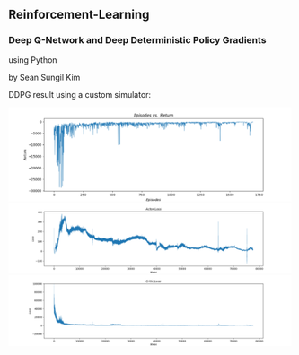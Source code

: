 ## Reinforcement-Learning
### Deep Q-Network and Deep Deterministic Policy Gradients
using Python

by Sean Sungil Kim

DDPG result using a custom simulator:

![alt text](https://github.com/kimx3314/Reinforcement-Learning/blob/master/DDPG/custom_simulator/RESULTS/episodes_vs_return.png)
![alt text](https://github.com/kimx3314/Reinforcement-Learning/blob/master/DDPG/custom_simulator/RESULTS/actor_loss.png)
![alt text](https://github.com/kimx3314/Reinforcement-Learning/blob/master/DDPG/custom_simulator/RESULTS/critic_loss.png)
